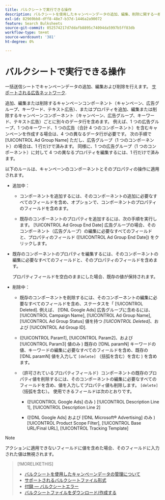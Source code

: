 ```yaml
---
title: バルクシートで実行できる操作
description: バルクシートを使用したキャンペーンデータの追加、編集、削除に関する一般情報を参照してください。
exl-id: 82969bb8-dff8-48e7-b37d-1446a2a90072
feature: Search Bulksheets
source-git-commit: 052574217d7ddafb8895c74094da5997b5ff83db
workflow-type: tm+mt
source-wordcount: '381'
ht-degree: 0%

---
```


# バルクシートで実行できる操作

一括送信シートでキャンペーンデータの追加、編集および削除を行えます。 [サポートされる広告ネットワーク](../bulksheet-about.md#bulksheet-functionality-by-network).

追加、編集または削除するキャンペーンコンポーネント（キャンペーン、広告グループ、キーワード、テキスト広告）、またはプロパティを追加、編集または削除するキャンペーンコンポーネント（キャンペーン、広告グループ、キーワード、テキスト広告）ごとに別々のデータ行を含めます。 例えば、1 つの広告グループ、1 つのキーワード、1 つの広告（合計 4 つのコンポーネント）を含むキャンペーンを作成する場合は、4 つの異なるデータ行が必要です。 次の手順で [!UICONTROL Ad Group Name] ただし、広告グループ（1 つのコンポーネント）の場合は、1 行だけで済みます。 同様に、1 つの広告グループ（1 つのコンポーネント）に対して 4 つの異なるプロパティを編集するには、1 行だけで済みます。

以下のルールは、キャンペーンのコンポーネントとそのプロパティの操作に適用されます。

* 追加中：

   * コンポーネントを追加するには、そのコンポーネントの追加に必要なすべてのフィールドを含め、オプションで、コンポーネントのプロパティのフィールドを含めます。

   * 既存のコンポーネントのプロパティを追加するには、次の手順を実行します。 [!UICONTROL Ad Group End Date] 広告グループの場合、そのコンポーネント（広告グループ）の編集に必要なすべてのフィールドと、プロパティのフィールド ([!UICONTROL Ad Group End Date]) をクリックします。

* 既存のコンポーネントのプロパティを編集するには、そのコンポーネントの編集に必要なすべてのフィールドと、そのプロパティのフィールドを含めます。

  プロパティフィールドを空白のままにした場合、既存の値が保持されます。

* 削除中：

   * 既存のコンポーネントを削除するには、そのコンポーネントの編集に必要なすべてのフィールドを含め、ステータスを「 [!UICONTROL Deleted]. 例えば、 [!DNL Google Ads] 広告グループに含めるには、 [!UICONTROL Campaign Name], [!UICONTROL Ad Group Name], [!UICONTROL Ad Group Status] 値を持つ <i>[!UICONTROL Deleted]</i>、および [!UICONTROL Ad Group ID].

   * ([!UICONTROL Param1], [!UICONTROL Param2]、および [!UICONTROL Param3] 値のみ ) 既存の [!DNL paramN] キーワードの値、キーワードの編集に必要なすべてのフィールドを含め、既存の [!DNL paramN] 値を入力して `[delete]` （括弧を含む）を含む ) を含めます。

   * （許可されているプロパティフィールド）コンポーネントの既存のプロパティ値を削除するには、そのコンポーネントの編集に必要なすべてのフィールドを含め、値を入力してプロパティ値も削除します。 `[delete]` （括弧を含む）。 使用できるフィールドは次のとおりです。

      * ([!UICONTROL Google Ads] のみ ) [!UICONTROL Description Line 1], [!UICONTROL Description Line 2]

      * ([!DNL Google Ads] および [!DNL Microsoft® Advertising] のみ ) [!UICONTROL Product Scope Filter], [!UICONTROL Base URL/Final URL], [!UICONTROL Tracking Template]

>[!NOTE]
>
>アクションに適用できないフィールドに値を含めた場合、そのフィールドに入力された値は無視されます。

>[!MORELIKETHIS]
>
>* [バルクシートを使用したキャンペーンデータの管理について](../bulksheet-about.md)
>* [サポートされるバルクシートファイル形式](bulksheet-file-formats.md)
>* [付録 — バルクシートエラー](../bulksheet-errors.md)
>* [バルクシートファイルをダウンロード/作成する](../bulksheet-download.md)
